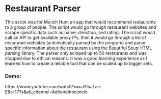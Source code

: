 <h1>Restaurant Parser</h1>
<p>This script was for Munch Hunt an app that would recommend restaurants to a group of people.
The script would go through restaurant websites and scrape specific data such as name, direction, and rating. 
The script would call an API to get available proxy IPs, then it would go through a list of restaurant websites 
(automatically parsed by the program) and parse specific information about the restaurant using the Beautiful 
Soup HTML parsing library. The parser only scraped up to 50 restaurants
and was stopped due to ethical reasons. It was a good learning experience as I learned how to create a reliable tool that can be scaled up to bigger sets.</p>

<h3>Demo:</h3>
 https://www.youtube.com/watch?v=oJ2lbJLac-E&t=177s&ab_channel=AdrianeInocencio
